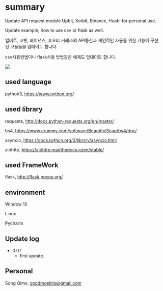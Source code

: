 # summary
Update API request module Upbit, Korbit, Binance, Huobi for personal use. 

Update example, how to use csv or flask as well.

업비트, 코빗, 바이낸스, 후오비 거래소의 API통신과 개인적인 사용을 위한 기능이 구현된 모듈들을 업데이트 합니다.

csv사용방법이나 flask사용 방법같은 예제도 업데이트 합니다.

![](../header.png)

## used language
python3, https://www.python.org/

## used library
requests, http://docs.python-requests.org/en/master/

bs4, https://www.crummy.com/software/BeautifulSoup/bs4/doc/

asyncio, https://docs.python.org/3/library/asyncio.html

aiohttp, https://aiohttp.readthedocs.io/en/stable/

## used FrameWork
flask, http://flask.pocoo.org/

## environment
Window 10

Linux

Pycharm


## Update log

* 0.0.1
    * first update.

## Personal
Song Gimo, goodmoskito@gmail.com

